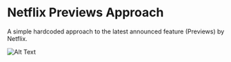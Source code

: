 
# Netflix Previews Approach
A simple hardcoded approach to the latest announced feature (Previews) by Netflix.

![Alt Text](https://media.giphy.com/media/j9UHn1Qw2C2oaU7AQM/giphy.gif)



